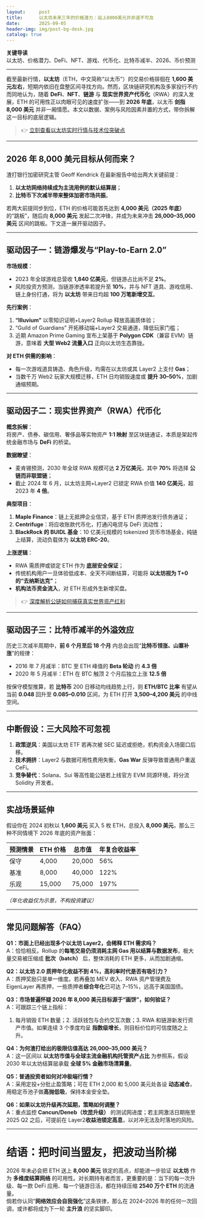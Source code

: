 ```yaml
---
layout:     post
title:      以太坊未来三年的价格潜力：站上8000美元并非遥不可及
date:       2025-09-05
header-img: img/post-bg-desk.jpg
catalog: true
---
```


**关键导读**  
以太坊、价格潜力、DeFi、NFT、游戏、代币化、比特币减半、2026、币价预测

---

截至最新行情，**以太坊**（ETH，中文简称“以太币”）的交易价格徘徊在 **1,600 美元左右**，短期内依旧在盘整区间寻找方向。然而，区块链研究机构及多家投行不约而同地认为，随着 **DeFi**、**NFT**、**链游** 与 **现实世界资产代币化**（RWA）的深入发展，ETH 的可用性正以肉眼可见的速度扩张——到 **2026 年底**，以太币 **剑指 8,000 美元** 并非一厢情愿。本文以数据、案例与风险因素并置的方式，带你拆解这一目标的底层逻辑。

> 👉 [立刻查看以太坊实时行情与技术位突破点](https://okxdog.com/)

---

## 2026 年 8,000 美元目标从何而来？

渣打银行加密研究主管 Geoff Kendrick 在最新报告中给出两大关键前提：  
1. **以太坊网络持续成为主流用例的默认结算层**；  
2. **比特币下次减半带来整体加密市场共振**。

若两大前提同步到位，ETH 的价格可能首先达到 **4,000 美元（2025 年底）** 的“跳板”，随后向 **8,000 美元** 发起二次冲锋，并成为未来冲击 **26,000–35,000 美元** 区间的跳板。下文逐一展开驱动因子。

---

## 驱动因子一：链游爆发与“Play-to-Earn 2.0”

**市场规模**：  
- 2023 年全球游戏总营收 **1,840 亿美元**，但链游占比尚不足 **2%**。  
- 风险投资方预测，当链游渗透率若提升至 **10%**，并与 NFT 道具、游戏信用、链上身份打通，将为 **以太坊** 带来日均超 **100 万笔新增交互**。

**先行案例**：  
1. **“Illuvium”** 以零知识证明+Layer2 Rollup 释放高画质体验；  
2. “Guild of Guardians” 开拓移动端+Layer2 交易通道，降低玩家门槛；  
3. 近期 Amazon Prime Gaming 宣布上架基于 **Polygon CDK**（兼容 EVM）链游，意味着 **大型 Web2 流量入口** 正向以太坊生态靠拢。

**对 ETH 供需的影响**：  
- 每一次游戏道具铸造、角色升级，均需在以太坊或其 Layer2 上支付 **Gas**；  
- 当数千万 Web2 玩家大规模迁移，ETH 日均销毁速度或 **提升 30–50%**，加剧通缩预期。

---

## 驱动因子二：现实世界资产（RWA）代币化

**概念拆解**：  
将房产、债券、碳信用、奢侈品等实物资产 **1:1 映射** 至区块链通证，本质是架起传统金融市场与 **DeFi** 的桥梁。

**数据瞭望**：  
- 麦肯锡预测，2030 年全球 RWA 规模可达 **2 万亿美元**，其中 **70%** 将选择 **公链而非联盟链**；  
- 截止 2024 年 6 月，以太坊主网+Layer2 已锁定 RWA 价值 **140 亿美元**，超 2023 年 **4 倍**。

**典型项目**：  
1. **Maple Finance**：链上无抵押企业信贷，基于 ETH 质押池发行债务通证；  
2. **Centrifuge**：将应收账款代币化，打通闪电贷与 DeFi 流动性；  
3. **BlackRock 的 BUIDL 基金**：10 亿美元规模的 tokenized 货币市场基金，纯链上结算，流动负载体为 **以太坊 ERC-20**。

**上涨逻辑**：  
- RWA 需质押或锁定 ETH 作为 **底层安全保证**；  
- 传统机构用户一旦体验低成本、全天不间断结算，可能将 **以太坊视为 T+0 的“去纳斯达克”**；  
- **机构法币资金流入**，对 ETH 形成外生新增买盘。

> 👉 [深度解析公链如何捕获真实世界资产红利](https://okxdog.com/)

---

## 驱动因子三：比特币减半的外溢效应

历史三次减半周期中，**前 6 个月至后 18 个月** 内总会出现“**比特币领涨、山寨补涨**”的规律：  

- 2016 年 7 月减半：BTC 至 ETH 峰值的 **Beta 轮动** 约 **4.3 倍**  
- 2020 年 5 月减半：ETH 在 BTC 触顶 2 个月后独立上涨 **12.5 倍**

按保守模型推算，若 **比特币** 200 日移动均线趋势上行，则 **ETH/BTC 比率** 有望从当前 **0.048** 回升至 **0.085–0.010** 区间，为 ETH 打开 **3,500–4,200 美元** 的中线空间。

---

## 中断假设：三大风险不可忽视

1. **政策逆风**：美国以太坊 ETF 若再次被 SEC 延迟或拒绝，机构资金入场窗口后移。  
2. **技术拥挤**：Layer2 与数据可用性费用失衡，**Gas War** 反弹导致普通用户重返 CeFi。  
3. **竞争替代**：Solana、Sui 等高性能公链若上线官方 EVM 同源环境，将分流 Solidity 开发者。

---

## 实战场景延伸

假设你在 2024 初秋以 **1,600 美元** 买入 5 枚 ETH，总投入 **8,000 美元**，那么三种不同情境下 2026 年底的资产账面：

| 预测情景 | ETH 价格 | 总市值 | 年复合收益率 |
|---------|---------|--------|--------------|
| 保守    | 4,000   | 20,000 | 56%          |
| 基准    | 8,000   | 40,000 | 122%         |
| 乐观    | 15,000  | 75,000 | 197%         |

*（年化收益仅为示意，不构投资建议）*

---

## 常见问题解答（FAQ）

**Q1：市面上已经出现多个以太坊 Layer2，会稀释 ETH 需求吗？**  
A：恰恰相反。Rollup 的**每笔交易仍须消耗主网 Gas 用以结算与数据发布**，极大量交易被压缩成 **批次（batch）** 后，整体消耗的 ETH 更多，从而加剧通缩。

**Q2：以太坊 2.0 质押年化收益不到 4%，高利率时代是否有吸引力？**  
A：质押奖励只是单一维度。若再叠加 MEV 收入、RWA 资产管理费及 EigenLayer 再质押，一些质押者**综合年化**已可达 7–15%，远高于美国国债。

**Q3：市场普遍怀疑 2026 年 8,000 美元目标源于“画饼”，如何验证？**  
A：可跟踪三个链上指标：  
1. 每月销毁 ETH 数量；2. 活跃钱包与合约交互次数；3. RWA 和链游新发行资产市值。如果连续 3 个季度均呈 **指数级增长**，则目标价位的可信度随之上升。

**Q4：为何渣打给出的极限估值高达 26,000–35,000 美元？**  
A：这一区间以 **以太坊市值与全球主流金融机构托管资产占比** 为参照系，假设 2030 年以太坊结算层承载 **全球 5% 金融市场清算量**。

**Q5：普通投资者如何对冲极端行情？**  
A：采用定投+分批止盈策略；可在 ETH 2,000 和 5,000 美元处各设 **动态减仓**，用稳定币池子做**高抛低吸**，保持本金安全垫。

**Q6：如果以太坊升级再次延期，策略如何调整？**  
A：重点监控 **Cancun/Deneb（坎昆升级）** 的测试网进度；若主网激活日期拖至 2025 Q2 之后，可提前在 Layer2**收益池锁定高息**，以对冲无法及时落地的风险。

---

# 结语：把时间当盟友，把波动当阶梯

2026 年未必会把 ETH 送上 **8,000 美元** 铁定的高点，却能进一步验证 **以太坊** 作为 **多维度结算网络** 的可用性。对长期持有者而言，更重要的是：当下的每一次升级、每一款 DeFi 应用、每一个链游日活，都在持续压缩 **2540 万个 ETH** 的流通量。  
倘若你认同“**网络效应会自我强化**”这条铁律，那么在 2024–2026 年的任何一次回调，或许都将成为下一轮 **主升浪** 的坚实脚印。